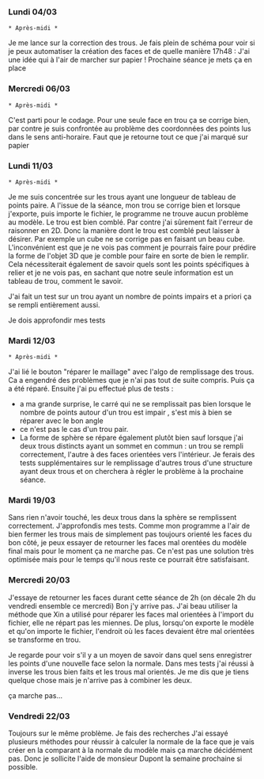 ### Lundi 04/03 
    * Après-midi *
Je me lance sur la correction des trous. Je fais plein de schéma pour voir si je peux automatiser la création des faces
et de quelle manière 
17h48 : J'ai une idée qui à l'air de marcher sur papier ! Prochaine séance je mets ça en place 


### Mercredi 06/03
    * Après-midi * 
C'est parti pour le codage. 
Pour une seule face en trou ça se corrige bien, par contre je suis confrontée au problème des coordonnées des 
points lus dans le sens anti-horaire. Faut que je retourne tout ce que j'ai marqué sur papier 


### Lundi 11/03
    * Après-midi *  
Je me suis concentrée sur les trous ayant une longueur de tableau de points paire. A l'issue de la séance, mon trou se 
corrige bien et lorsque j'exporte, puis importe le fichier, le programme ne trouve aucun problème au modèle. Le trou 
est bien comblé. Par contre j'ai sûrement fait l'erreur de raisonner en 2D. Donc la manière dont le trou est 
comblé peut laisser à désirer. Par exemple un cube ne se corrige pas en faisant un beau cube. L'inconvénient 
est que je ne vois pas comment je pourrais faire pour prédire la forme de l'objet 3D que je comble pour 
faire en sorte de bien le remplir. Cela nécessiterait également de savoir quels sont les points spécifiques à relier 
et je ne vois pas, en sachant que notre seule information est un tableau de trou, comment le savoir. 

J'ai fait un test sur un trou ayant un nombre de points impairs et a priori ça se rempli entièrement aussi. 

Je dois approfondir mes tests 


### Mardi 12/03
    * Après-midi *
J'ai lié le bouton "réparer le maillage" avec l'algo de remplissage des trous. Ca a engendré des problèmes que 
je n'ai pas tout de suite compris. Puis ça a été réparé. 
Ensuite j'ai pu effectué plus de tests : 
 - a ma grande surprise, le carré qui ne se remplissait pas bien lorsque le nombre de points autour d'un trou 
   est impair , s'est mis à bien se réparer avec le bon angle 
 - ce n'est pas le cas d'un trou pair. 
 - La forme de sphère se répare également plutôt bien sauf lorsque j'ai deux trous distincts ayant un sommet en 
   commun : un trou se rempli correctement, l'autre à des faces orientées vers l'intérieur. 
Je ferais des tests supplémentaires sur le remplissage d'autres trous d'une structure ayant deux trous et on cherchera 
à régler le problème à la prochaine séance. 



### Mardi 19/03 
Sans rien n'avoir touché, les deux trous dans la sphère se remplissent correctement. J'approfondis mes tests. 
Comme mon programme a l'air de bien fermer les trous mais de simplement pas toujours orienté les faces du bon côté, 
je peux essayer de retourner les faces mal orentées du modèle final mais pour le moment ça ne marche pas. 
Ce n'est pas une solution très optimisée mais pour le temps qu'il nous reste ce pourrait être satisfaisant. 

### Mercredi 20/03 
J'essaye de retourner les faces durant cette séance de 2h (on décale 2h du vendredi ensemble ce mercredi)
Bon j'y arrive pas. J'ai beau utiliser la méthode que Xin a utilisé pour réparer les faces mal orientées à l'import 
du fichier, elle ne répart pas les miennes. De plus, lorsqu'on exporte le modèle et qu'on importe le fichier, 
l'endroit où les faces devaient être mal orientées se transforme en trou. 

Je regarde pour voir s'il y a un moyen de savoir dans quel sens enregistrer les points d'une nouvelle face selon la 
normale. Dans mes tests j'ai réussi à inverse les trous bien faits et les trous mal orientés. Je me dis que je tiens 
quelque chose mais je n'arrive pas à combiner les deux. 

ça marche pas... 


### Vendredi 22/03
Toujours sur le même problème. Je fais des recherches 
J'ai essayé plusieurs méthodes pour réussir à calculer la normale de la face que je vais créer en la comparant 
à la normale du modèle mais ça marche décidément pas. Donc je sollicite l'aide de monsieur Dupont 
la semaine prochaine si possible. 

